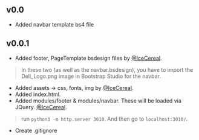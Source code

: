## v0.0

* Added navbar template bs4 file

## v0.0.1
* Added footer, PageTemplate bsdesign files by [@IceCereal](https://gitlab.com/IceCereal).

> In these two (as well as the navbar.bsdesign), you have to import the Dell_Logo.png image in Bootstrap Studio for the navbar.

* Added assets -> css, fonts, img by [@IceCereal](https://gitlab.com/IceCereal).
* Added index.html.
* Added modules/footer & modules/navbar. These will be loaded via JQuery. [@IceCereal](https://gitlab.com/IceCereal).

> run `python3 -m http.server 3010`. And then go to `localhost:3010/`.

* Create .gitignore